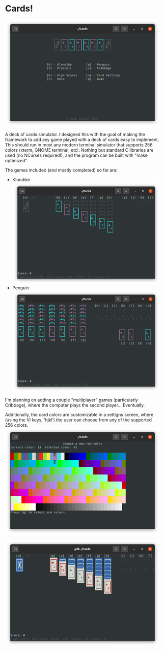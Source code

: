 # Cards!

![Title](screenshots/Title.png)

A deck of cards simulator. I designed this with the goal of making the framework
to add any game played with a deck of cards easy to implement. This should run
in most any modern terminal simulator that supports 256 colors (xterm, GNOME
terminal, etc). Nothing but standard C libraries are used (no NCurses
required!), and the program can be built with "make optimized". 

The games included (and mostly completed) so far are:
- Klondike
![Klondike](screenshots/Klondike.png)
- Penguin
![Penguin](screenshots/Penguin.png)

I'm planning on adding a couple "multiplayer" games (particularly Cribbage),
where the computer plays the second player... Eventually.

Additionally, the card colors are customizable in a settigns screen, where
(using the VI keys, 'hjkl') the user can choose from any of the supported 256
colors.
![Color Picker](screenshots/ColorPicker.png)

![Klondike-alt](screenshots/Klondike-alt.png)

